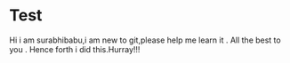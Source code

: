 # Test

Hi i am surabhibabu,i am new to git,please help me learn it .
All the best to you .
Hence forth i did this.Hurray!!!
